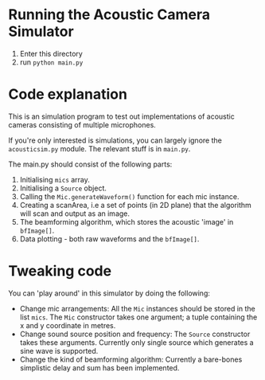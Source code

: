 # Running the Acoustic Camera Simulator

1. Enter this directory
2. run `python main.py`

# Code explanation

This is an simulation program to test out implementations of acoustic cameras consisting of multiple microphones.

If you're only interested is simulations, you can largely ignore the `acousticsim.py` module. The relevant stuff is in `main.py`.

The main.py should consist of the following parts:

1. Initialising `mics` array.
2. Initialising a `Source` object.
3. Calling the `Mic.generateWaveform()` function for each mic instance.
4. Creating a scanArea, i.e a set of points (in 2D plane) that the algorithm will scan and output as an image.
5. The beamforming algorithm, which stores the acoustic 'image' in `bfImage[]`.
6. Data plotting - both raw waveforms and the `bfImage[]`.

# Tweaking code

You can 'play around' in this simulator by doing the following:

* Change mic arrangements: All the `Mic` instances should be stored in the list `mics`. The `Mic` constructor takes one argument; a tuple containing the x and y coordinate in metres.
* Change sound source position and frequency: The `Source` constructor takes these arguments. Currently only single source which generates a sine wave is supported. 
* Change the kind of beamforming algorithm: Currently a bare-bones simplistic delay and sum has been implemented.

